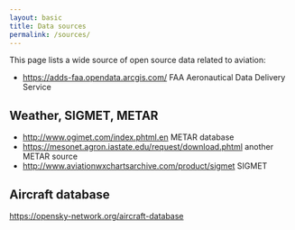 ```yaml
---
layout: basic
title: Data sources
permalink: /sources/
---
```


This page lists a wide source of open source data related to aviation:

- https://adds-faa.opendata.arcgis.com/ FAA Aeronautical Data Delivery Service

## Weather, SIGMET, METAR

- http://www.ogimet.com/index.phtml.en METAR database
- https://mesonet.agron.iastate.edu/request/download.phtml another METAR source
- http://www.aviationwxchartsarchive.com/product/sigmet SIGMET


## Aircraft database

https://opensky-network.org/aircraft-database


